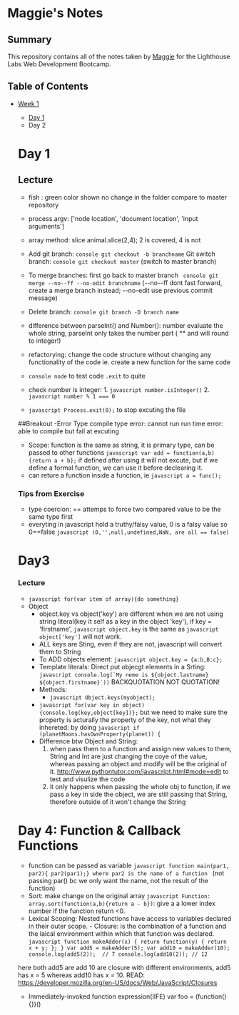 # Maggie's Notes
## Summary
This repository contains all of the notes taken by [Maggie](https://github.com/maggiezhu) for the Lighthouse Labs Web Development Bootcamp.
## Table of Contents
* [Week 1](/Week_1)
  * [Day 1](/Week_1/Day_1)
  * Day 2
  # Day 1
  ## Lecture
    - fish : green color shown no change in the folder compare to master repository
    - process.argv: ['node location', 'document location', 'input arguments']
    - array method: slice
        animal.slice(2,4); 2 is covered, 4 is not
    - Add git branch: ```console git checkout -b branchname```
      Git switch branch: ```console git checkout master``` (switch to master branch)
    - To merge branches: first go back to master branch ``` console git merge --no--ff --no-edit branchname``` (--no--ff dont fast forward, create a merge branch instead; --no-edit use previous commit message)
    - Delete branch: ```console git branch -D branch name```


    - difference between parseInt() and Number(): number evaluate the whole string, parseInt only takes the number part ( ** and will round to integer!)
    - refactorying: change the code structure without changing any functionality of the code ie. create a new function for the same code
    - ```console node``` to test code ```.exit``` to quite
    - check number is integer: 1. ```javascript number.isInteger()``` 2. ```javascript number % 1 === 0```
    - ```javascript Process.exit(0);``` to stop excuting the file

    ##Breakout
    -Error Type
        compile type error: cannot run
        run time error: able to compile but fail at excuting
    - Scope:
        function is the same as string, it is primary type, can be passed to other functions
        ```javascript var add = function(a,b){return a + b};``` if defined after using it will not excute, but if we define a formal function, we can use it before declearing it.
    - can reture a function inside a function, ie ```javascript a = func();```


    ### Tips from Exercise
    - type coercion: == attemps to force two compared value to be the same type first
    - everyting in javascript hold a truthy/falsy value, 0 is a falsy value so 0==false ```javascript (0,'',null,undefined,NaN, are all == false)```



    # Day3
    ### Lecture
    - ```javascript for(var item of array){do something}```
    - Object
        - object.key vs object('key') are different when we are not using string literal(key it self as a key in the object 'key'), if key = 'firstname', ```javascript object.key``` is the same as ```javascript object['key']``` will not work.
        - ALL keys are Sting, even if they are not, javascript will convert them to String
        - To ADD objects element:  ```javascript object.key = {a:b,B:c};```
        - Template literals: Direct put objecgt elements in a Srting:
            ```javascript console.log(`My neme is ${object.lastname} ${object.firstname}`))``` BACKQUOTATION NOT QUOTATION!
        - Methods:
            - ```javascript Object.keys(myobject);```
        - ```javascript for(var key in object){console.log(key,object[key])};```
                but we need to make sure the property is acturally the property of the key, not what they inhereted: by doing ```javascript if (planetMoons.hasOwnProperty(planet)) {```
        - Difference btw Object and String:
            1. when pass them to a function and assign new values to them, String and Int are just changing the coye of the value, whereas passing an object and modify will be the original of it.
            http://www.pythontutor.com/javascript.html#mode=edit to test and visulize the code
            2. it only happens when passing the whole obj to function, if we pass a key in side the object, we are still passing that String, therefore outside of it won't change the String


    # Day 4: Function & Callback Functions
    - function can be passed as variable
            ```javascript function main(par1, par2){ par2(par1);} where par2 is the name of a function ``` (not passing par() bc we only want the name, not the result of the function)
    - Sort: make change on the original array
            ```javascript Function: array.sort(function(a,b){return a - b})```: give a a lower index number if the function return <0.
     - Lexical Scoping:
                Nested functions have access to variables declared in their outer scope.
      - Closure: is the combination of a function and the laical environment within which that function was declared.
            ```javascript function makeAdder(x) {
                    return function(y) {
                        return x + y;
                      };
                    }
                    var add5 = makeAdder(5);
                    var add10 = makeAdder(10);
                    console.log(add5(2));  // 7
                    console.log(add10(2)); // 12```

    here both add5 are add 10 are closure with different environments, add5 has x = 5 whereas add10 has x = 10.
    READ: https://developer.mozilla.org/en-US/docs/Web/JavaScript/Closures
     - Immediately-invoked function expression(IIFE)
            var foo = (function(){})()

























